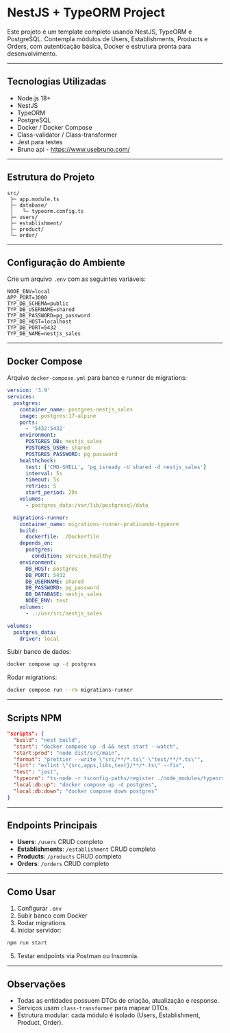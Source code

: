 # NestJS + TypeORM Project

Este projeto é um template completo usando NestJS, TypeORM e PostgreSQL. Contempla módulos de Users, Establishments, Products e Orders, com autenticação básica, Docker e estrutura pronta para desenvolvimento.

---

## Tecnologias Utilizadas

- Node.js 18+
- NestJS
- TypeORM
- PostgreSQL
- Docker / Docker Compose
- Class-validator / Class-transformer
- Jest para testes
- Bruno api - https://www.usebruno.com/

---

## Estrutura do Projeto

```
src/
 ├─ app.module.ts
 ├─ database/
 │   └─ typeorm.config.ts
 ├─ users/
 ├─ establishment/
 ├─ product/
 └─ order/
```

---

## Configuração do Ambiente

Crie um arquivo `.env` com as seguintes variáveis:

```dotenv
NODE_ENV=local
APP_PORT=3000
TYP_DB_SCHEMA=public
TYP_DB_USERNAME=shared
TYP_DB_PASSWORD=pg_password
TYP_DB_HOST=localhost
TYP_DB_PORT=5432
TYP_DB_NAME=nestjs_sales
```

---

## Docker Compose

Arquivo `docker-compose.yml` para banco e runner de migrations:

```yaml
version: '3.9'
services:
  postgres:
    container_name: postgres-nestjs_sales
    image: postgres:17-alpine
    ports:
      - '5432:5432'
    environment:
      POSTGRES_DB: nestjs_sales
      POSTGRES_USER: shared
      POSTGRES_PASSWORD: pg_password
    healthcheck:
      test: ['CMD-SHELL', 'pg_isready -U shared -d nestjs_sales']
      interval: 5s
      timeout: 5s
      retries: 5
      start_period: 20s
    volumes:
      - postgres_data:/var/lib/postgresql/data

  migrations-runner:
    container_name: migrations-runner-praticando-typeorm
    build:
      dockerfile: ./Dockerfile
    depends_on:
      postgres:
        condition: service_healthy
    environment:
      DB_HOST: postgres
      DB_PORT: 5432
      DB_USERNAME: shared
      DB_PASSWORD: pg_password
      DB_DATABASE: nestjs_sales
      NODE_ENV: test
    volumes:
      - .:/usr/src/nestjs_sales

volumes:
  postgres_data:
    driver: local
```

Subir banco de dados:

```bash
docker compose up -d postgres
```

Rodar migrations:

```bash
docker compose run --rm migrations-runner
```

---

## Scripts NPM

```json
"scripts": {
  "build": "nest build",
  "start": "docker compose up -d && nest start --watch",
  "start:prod": "node dist/src/main",
  "format": "prettier --write \"src/**/*.ts\" \"test/**/*.ts\"",
  "lint": "eslint \"{src,apps,libs,test}/**/*.ts\" --fix",
  "test": "jest",
  "typeorm": "ts-node -r tsconfig-paths/register ./node_modules/typeorm/cli.js",
  "local:db:up": "docker compose up -d postgres",
  "local:db:down": "docker compose down postgres"
}
```

---

## Endpoints Principais

- **Users**: `/users` CRUD completo
- **Establishments**: `/establishment` CRUD completo
- **Products**: `/products` CRUD completo
- **Orders**: `/orders` CRUD completo

---

## Como Usar

1. Configurar `.env`
2. Subir banco com Docker
3. Rodar migrations
4. Iniciar servidor:

```bash
npm run start
```

5. Testar endpoints via Postman ou Insomnia.

---

## Observações

- Todas as entidades possuem DTOs de criação, atualização e response.
- Serviços usam `class-transformer` para mapear DTOs.
- Estrutura modular: cada módulo é isolado (Users, Establishment, Product, Order).
